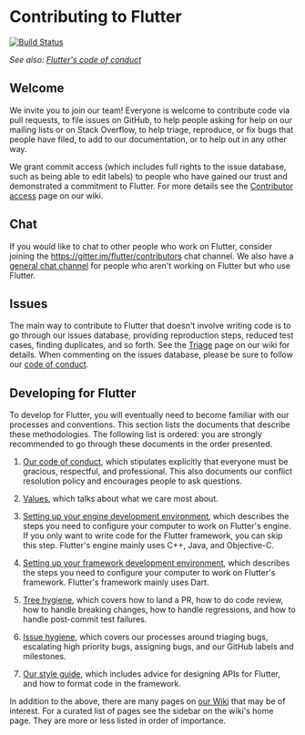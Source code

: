 Contributing to Flutter
=======================

[![Build Status](https://api.cirrus-ci.com/github/flutter/flutter.svg)](https://cirrus-ci.org/flutter/flutter)

_See also: [Flutter's code of conduct](CODE_OF_CONDUCT.md)_

Welcome
-------

We invite you to join our team! Everyone is welcome to contribute code
via pull requests, to file issues on GitHub, to help people asking for
help on our mailing lists or on Stack Overflow, to help triage,
reproduce, or fix bugs that people have filed, to add to our
documentation, or to help out in any other way.

We grant commit access (which includes full rights to the issue
database, such as being able to edit labels) to people who have gained
our trust and demonstrated a commitment to Flutter. For more details
see the [Contributor access](https://github.com/flutter/flutter/wiki/Contributor-access)
page on our wiki.

Chat
----

If you would like to chat to other people who work on Flutter, consider joining the
https://gitter.im/flutter/contributors chat channel. We also have a [general chat
channel](https://gitter.im/flutter/flutter) for people who aren't working on Flutter
but who use Flutter.

Issues
------

The main way to contribute to Flutter that doesn't involve writing code is to go through
our issues database, providing reproduction steps, reduced test cases, finding duplicates,
and so forth. See the [Triage](https://github.com/flutter/flutter/wiki/Triage) page on our
wiki for details. When commenting on the issues database, please be sure to follow our
[code of conduct](CODE_OF_CONDUCT.md).

Developing for Flutter
----------------------

To develop for Flutter, you will eventually need to become familiar
with our processes and conventions. This section lists the documents
that describe these methodologies. The following list is ordered: you
are strongly recommended to go through these documents in the order
presented.

1. [Our code of conduct](CODE_OF_CONDUCT.md), which stipulates explicitly
   that everyone must be gracious, respectful, and professional. This
   also documents our conflict resolution policy and encourages people
   to ask questions.

2. [Values](https://github.com/flutter/flutter/wiki/Values),
   which talks about what we care most about.

3. [Setting up your engine development environment](https://github.com/flutter/flutter/wiki/Setting-up-the-Engine-development-environment),
   which describes the steps you need to configure your computer to
   work on Flutter's engine. If you only want to write code for the
   Flutter framework, you can skip this step. Flutter's engine mainly
   uses C++, Java, and Objective-C.

4. [Setting up your framework development environment](https://github.com/flutter/flutter/wiki/Setting-up-the-Framework-development-environment),
   which describes the steps you need to configure your computer to
   work on Flutter's framework. Flutter's framework mainly uses Dart.

5. [Tree hygiene](https://github.com/flutter/flutter/wiki/Tree-hygiene),
   which covers how to land a PR, how to do code review, how to
   handle breaking changes, how to handle regressions, and how to
   handle post-commit test failures.

6. [Issue hygiene](https://github.com/flutter/flutter/wiki/Issue-hygiene),
   which covers our processes around triaging bugs, escalating high
   priority bugs, assigning bugs, and our GitHub labels and
   milestones.

7. [Our style guide](https://github.com/flutter/flutter/wiki/Style-guide-for-Flutter-repo),
   which includes advice for designing APIs for Flutter, and how to
   format code in the framework.

In addition to the above, there are many pages on [our
Wiki](https://github.com/flutter/flutter/wiki/) that may be of
interest. For a curated list of pages see the sidebar on the wiki's
home page. They are more or less listed in order of importance.
